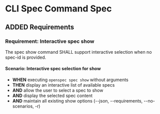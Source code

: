 # CLI Spec Command Spec

## ADDED Requirements

### Requirement: Interactive spec show

The spec show command SHALL support interactive selection when no spec-id is provided.

#### Scenario: Interactive spec selection for show

- **WHEN** executing `openspec spec show` without arguments
- **THEN** display an interactive list of available specs
- **AND** allow the user to select a spec to show
- **AND** display the selected spec content
- **AND** maintain all existing show options (--json, --requirements, --no-scenarios, -r)